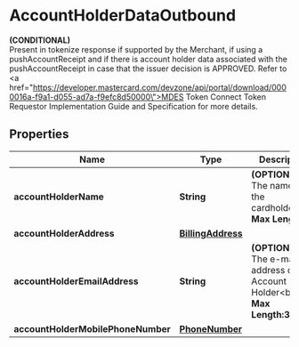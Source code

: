 

# AccountHolderDataOutbound

__(CONDITIONAL)__<br> Present in tokenize response if supported by the Merchant, if using a pushAccountReceipt and if there is account holder data associated with the pushAccountReceipt in case that the issuer decision is APPROVED. Refer to <a href=\"https://developer.mastercard.com/devzone/api/portal/download/0000016a-f9a1-d055-ad7a-f9efc8d50000\">MDES Token Connect Token Requestor Implementation Guide and Specification </a> for more details. </br> 
## Properties

Name | Type | Description | Notes
------------ | ------------- | ------------- | -------------
**accountHolderName** | **String** | __(OPTIONAL)__ The name of the cardholder&lt;br&gt; __Max Length:27__  |  [optional]
**accountHolderAddress** | [**BillingAddress**](BillingAddress.md) |  |  [optional]
**accountHolderEmailAddress** | **String** | __(OPTIONAL)__ The e-mail address of the Account Holder&lt;br&gt; __Max Length:320__  |  [optional]
**accountHolderMobilePhoneNumber** | [**PhoneNumber**](PhoneNumber.md) |  |  [optional]



